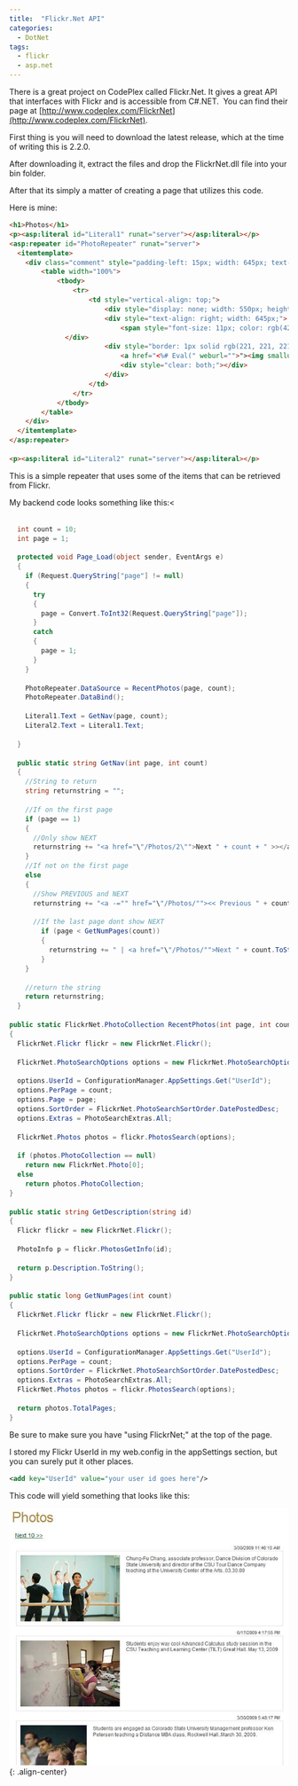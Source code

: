 ```yaml
---
title:  "Flickr.Net API"
categories: 
  - DotNet
tags:
  - flickr
  - asp.net
---
```


There is a great project on CodePlex called Flickr.Net. It gives a great API that interfaces with Flickr and is accessible from C#.NET.  You can find their page at [http://www.codeplex.com/FlickrNet](http://www.codeplex.com/FlickrNet).

First thing is you will need to download the latest release, which at the time of writing this is 2.2.0.

After downloading it, extract the files and drop the FlickrNet.dll file into your bin folder.

After that its simply a matter of creating a page that utilizes this code.

Here is mine:
```html
<h1>Photos</h1>
<p><asp:literal id="Literal1" runat="server"></asp:literal></p>
<asp:repeater id="PhotoRepeater" runat="server">
  <itemtemplate>
    <div class="comment" style="padding-left: 15px; width: 645px; text-align: left; margin-top: 7px; margin-bottom: 7px;">
	    <table width="100%">
		    <tbody>
			    <tr>
				    <td style="vertical-align: top;">
					    <div style="display: none; width: 550px; height: 300px;"></div>
					    <div style="text-align: right; width: 645px;">
						    <span style="font-size: 11px; color: rgb(42, 42, 42);"><%#Eval("DateTaken") %> </span>
              </div>
					    <div style="border: 1px solid rgb(221, 221, 221); padding: 10px; font-size: 12px; background-color: rgb(255, 255, 255);">
						    <a href="<%# Eval(" weburl="">"><img smallurl="" src="<%# Eval(" />" style="float: left; padding-right: 15px;"></a> <%# GetDescription(Eval("PhotoId").ToString()) %>
						    <div style="clear: both;"></div>
					    </div>
				    </td>
			    </tr>
		    </tbody>
	    </table>
    </div>
  </itemtemplate>
</asp:repeater>

<p><asp:literal id="Literal2" runat="server"></asp:literal></p>
```

This is a simple repeater that uses some of the items that can be retrieved from Flickr.

My backend code looks something like this:<
```csharp

  int count = 10;
  int page = 1;

  protected void Page_Load(object sender, EventArgs e)
  {  
    if (Request.QueryString["page"] != null)
    {
      try
      {
        page = Convert.ToInt32(Request.QueryString["page"]);
      }
      catch
      {
        page = 1;
      }
    }

    PhotoRepeater.DataSource = RecentPhotos(page, count);
    PhotoRepeater.DataBind(); 

    Literal1.Text = GetNav(page, count);
    Literal2.Text = Literal1.Text;

  }

  public static string GetNav(int page, int count)
  {
    //String to return
    string returnstring = "";

    //If on the first page
    if (page == 1)
    {
      //Only show NEXT
      returnstring += "<a href="\"/Photos/2\"">Next " + count + " >></a>";
    }
    //If not on the first page
    else
    {
      //Show PREVIOUS and NEXT
      returnstring += "<a -="" href="\"/Photos/""><< Previous " + count.ToString() + "</a>";

      //If the last page dont show NEXT
        if (page < GetNumPages(count))
        {
          returnstring += " | <a href="\"/Photos/"">Next " + count.ToString() + " >></a>";
        }
    }
        
    //return the string
    return returnstring;
  }
    
public static FlickrNet.PhotoCollection RecentPhotos(int page, int count)
{
  FlickrNet.Flickr flickr = new FlickrNet.Flickr();

  FlickrNet.PhotoSearchOptions options = new FlickrNet.PhotoSearchOptions();

  options.UserId = ConfigurationManager.AppSettings.Get("UserId");
  options.PerPage = count;
  options.Page = page;
  options.SortOrder = FlickrNet.PhotoSearchSortOrder.DatePostedDesc;
  options.Extras = PhotoSearchExtras.All;

  FlickrNet.Photos photos = flickr.PhotosSearch(options);
  
  if (photos.PhotoCollection == null)
    return new FlickrNet.Photo[0];
  else
    return photos.PhotoCollection;
}

public static string GetDescription(string id)
{
  Flickr flickr = new FlickrNet.Flickr();

  PhotoInfo p = flickr.PhotosGetInfo(id);

  return p.Description.ToString();
}

public static long GetNumPages(int count)
{
  FlickrNet.Flickr flickr = new FlickrNet.Flickr();

  FlickrNet.PhotoSearchOptions options = new FlickrNet.PhotoSearchOptions();

  options.UserId = ConfigurationManager.AppSettings.Get("UserId");
  options.PerPage = count;
  options.SortOrder = FlickrNet.PhotoSearchSortOrder.DatePostedDesc;
  options.Extras = PhotoSearchExtras.All;
  FlickrNet.Photos photos = flickr.PhotosSearch(options);

  return photos.TotalPages;
}  
```

Be sure to make sure you have "using FlickrNet;" at the top of the page.

I stored my Flickr UserId in my web.config in the appSettings section, but you can surely put it other places.

```xml
<add key="UserId" value="your user id goes here"/>
```

This code will yield something that looks like this:</p>
![image-center](/assets/images/flickr1.jpg){: .align-center}